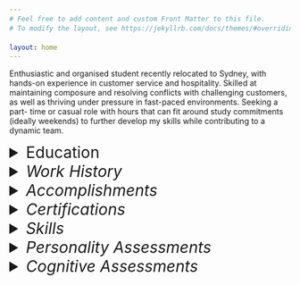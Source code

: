 ```yaml
---
# Feel free to add content and custom Front Matter to this file.
# To modify the layout, see https://jekyllrb.com/docs/themes/#overriding-theme-defaults

layout: home
---
```


Enthusiastic and organised student recently relocated to Sydney, with hands-on experience in
customer service and hospitality. Skilled at maintaining composure and resolving conflicts with
challenging customers, as well as thriving under pressure in fast-paced environments. Seeking a part-
time or casual role with hours that can fit around study commitments (ideally weekends) to further
develop my skills while contributing to a dynamic team.

<details>
    <summary style="font-size: 2em;">Education</summary>
        <div style="white-space: pre-wrap;">
    <b>Bachelor of Arts</b> | <i>University of Notre Dame</i> | Beginning Feb 2025
    <b>Undergraduate Certificate in Science (Transferred)</b> | <i>University of Tasmania</i> | Jul 2024–Dec 2024
        · Student representative
        · 7.0 GPA
    <b>Various Single Subjects</b> | <i>Open Universities Australia<i> | Aug 2020–Dec 2023
        · 100% mark in Foundations of Mathematics (Murdoch University, 2020)
    <b>Years 7-11</b> | <i>Nepean Creative and Performing Arts High School<i> | 2019–Aug 2020
        · Head of Year (yr. 7, 2019)
        · ICAS Science High Distinction (2019)
        · APSMO Mathematical Olympiad Highest Individual Score (2019)
        </div>
</details>

<details>
    <summary style="font-size: 2em;">Work History</summary>
        <div style="white-space: pre-wrap;">
    <b>Food & Beverage Team Member (Front of House)</b> | <i>Scenic World</i> | Jun 2024–Jan 2025
    <ul>
        <li>Provided exceptional customer service in a fast-paced environment, handling high-pressure situations and effectively resolving customer concerns</li>
        <li>Operated Point of Sale systems (in both café and restaurant settings), processing transactions accurately and efficiently</li>
        <li>Collaborated with tour guides and group leaders to ensure an outstanding guest experience</li>
        <li>Performed various tasks for corporate events, weddings, and other functions, including setup and waitstaff duties</li>
    </ul>
    <b>Academic Tutor</b> | <i>Just Think About It Education</i> | Feb 2023–Jun 2024
    <ul>
        <li>1-1 Maths, English, and Science tuition up to Year 12</li>
    </ul>
        </div>
</details>

<details>
    <summary style="font-size: 2em;">Accomplishments</summary>
        work in progress
</details>

<details>
    <summary style="font-size: 2em;">Certifications</summary>
        <div style="white-space: pre-wrap;">
        · RSA
        · Food Handler Basics Certificate
        </div>
</details>

<details>
    <summary style="font-size: 2em;">Skills</summary>
        
</details>

<details>
    <summary style="font-size: 2em;">Personality Assessments</summary>
        <div style="margin-left: 30px;">
        <details>
            <summary style="font-size: 1.5em;">Myers–Briggs Type Indicator: ENTJ-A</summary>
                <img src="assets/ENTJ Personality (Commander) 16Personalities.png" alt="81% Extraverted, 81% Intuitive, 67% Thinking, 69% Judging, 89% Assertive">
        </details>

        <details>
            <summary style="font-size: 1.5em;">Big Five</summary>

        </details>

        <details>
            <summary style="font-size: 1.5em;">DISC Assessment</summary>
                <img src="assets/downloadfile.png" alt="change">
        </details>
        </div>
</details>

<details>
    <summary style="font-size: 2em;">Cognitive Assessments</summary>
        <div style="margin-left: 30px;">
        <details>
            <summary style="font-size: 1.5em;">Work in progress</summary>

        </details>
        </div>
</details>